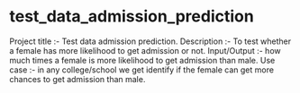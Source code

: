 # test_data_admission_prediction
Project title :- Test data admission prediction.            Description :- To test whether a female has more likelihood to get admission or not.             Input/Output :- how much times a female is more likelihood to get admission than male.               Use case :-  in any college/school we get identify if the female can get more chances to get admission than male.
